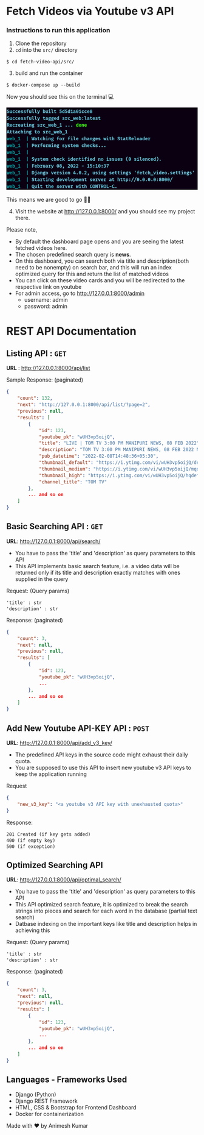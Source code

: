 # Fetch Videos via Youtube v3 API

### Instructions to run this application

1. Clone the repository
2. `cd` into the `src/` directory
```shell
$ cd fetch-video-api/src/
```
3. build and run the container
```shell
$ docker-compose up --build
```

Now you should see this on the terminal 💻

![Illustration](src/illustration.png)

This means we are good to go 💪🏻

4. Visit the website at http://127.0.0.1:8000/ and you should see my project there.


Please note,
* By default the dashboard page opens and you are seeing the latest fetched videos here.
* The chosen predefined search query is **news**.
* On this dashboard, you can search both via title and description(both need to be nonempty) on search bar, and this will run an index optimized query for this and return the list of matched videos
* You can click on these video cards and you will be redirected to the respective link on youtube
* For admin access, go to http://127.0.0.1:8000/admin
    * username: admin
    * password: admin 


# REST API Documentation

## Listing API : `GET`
**URL** :  http://127.0.0.1:8000/api/list

Sample Response: (paginated)
```json
{
    "count": 132,
    "next": "http://127.0.0.1:8000/api/list/?page=2",
    "previous": null,
    "results": [
        {
            "id": 123,
            "youtube_pk": "wUH3vp5oijQ",
            "title": "LIVE | TOM TV 3:00 PM MANIPURI NEWS, 08 FEB 2022",
            "description": "TOM TV 3:00 PM MANIPURI NEWS, 08 FEB 2022 NEWS ANCHOR: SINTHOI THOKCHOM #TOMTV #TOMTVManipuriNews ...",
            "pub_datetime": "2022-02-08T14:48:36+05:30",
            "thumbnail_default": "https://i.ytimg.com/vi/wUH3vp5oijQ/default_live.jpg",
            "thumbnail_medium": "https://i.ytimg.com/vi/wUH3vp5oijQ/mqdefault_live.jpg",
            "thumbnail_high": "https://i.ytimg.com/vi/wUH3vp5oijQ/hqdefault_live.jpg",
            "channel_title": "TOM TV"
        },
        ... and so on
    ]
}
```

## Basic Searching API : `GET`
**URL**: http://127.0.0.1:8000/api/search/

* You have to pass the 'title' and 'description' as query parameters to this API
* This API implements basic search feature, i.e. a video data will be returned only if its title and description exactly matches with ones supplied in the query

Request: (Query params)
```
'title' : str
'description' : str
```
Response: (paginated)
```json
{
    "count": 3,
    "next": null,
    "previous": null,
    "results": [
        {
            "id": 123,
            "youtube_pk": "wUH3vp5oijQ",
            ...
        },
        ... and so on
    ]
}
```

## Add New Youtube API-KEY API  : `POST`
**URL**: http://127.0.0.1:8000/api/add_v3_key/

* The predefined API keys in the source code might exhaust their daily quota.
* You are supposed to use this API to insert new youtube v3 API keys to keep the application running

Request
```json
{
    "new_v3_key": "<a youtube v3 API key with unexhausted quota>"
}
```
Response: 
```
201 Created (if key gets added)
400 (if empty key)
500 (if exception)
```

## Optimized Searching API
**URL**: http://127.0.0.1:8000/api/optimal_search/


* You have to pass the 'title' and 'description' as query parameters to this API
* This API optimized search feature, it is optimized to break the search strings into pieces and search for each word in the database (partial text search)
* Datbase indexing on the important keys like title and description helps in achieving this

Request: (Query params)
```
'title' : str
'description' : str
```
Response: (paginated)
```json
{
    "count": 3,
    "next": null,
    "previous": null,
    "results": [
        {
            "id": 123,
            "youtube_pk": "wUH3vp5oijQ",
            ...
        },
        ... and so on
    ]
}
```


## Languages - Frameworks Used
* Django (Python)
* Django REST Framework
* HTML, CSS & Bootstrap for Frontend Dashboard
* Docker for containerization

Made with ❤️ by Animesh Kumar
